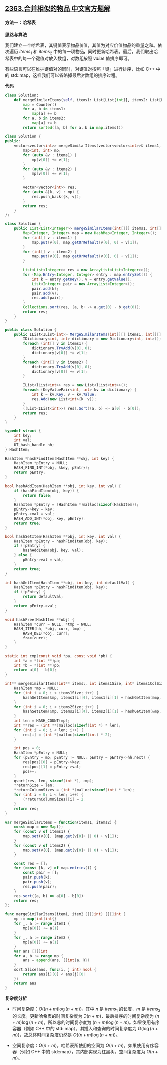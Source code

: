## [2363.合并相似的物品 中文官方题解](https://leetcode.cn/problems/merge-similar-items/solutions/100000/he-bing-xiang-si-de-wu-pin-by-leetcode-s-ywx0)

#### 方法一：哈希表

**思路与算法**

我们建立一个哈希表，其键值表示物品价值，其值为对应价值物品的重量之和。依次遍历 $\textit{items}_1$ 和 $\textit{items}_2$ 中的每一项物品，同时更新哈希表。最后，我们取出哈希表中的每一个键值对放入数组，对数组按照 $\textit{value}$ 值排序即可。

有些语言可以在维护键值对的同时，对键值对按照「键」进行排序，比如 $\text{C++}$ 中的 $\text{std::map}$，这样我们可以省略掉最后对数组的排序过程。

**代码**

```Python [sol1-Python3]
class Solution:
    def mergeSimilarItems(self, items1: List[List[int]], items2: List[List[int]]) -> List[List[int]]:
        map = Counter()
        for a, b in items1:
            map[a] += b
        for a, b in items2:
            map[a] += b
        return sorted([a, b] for a, b in map.items())
```

```C++ [sol1-C++]
class Solution {
public:
    vector<vector<int>> mergeSimilarItems(vector<vector<int>>& items1, vector<vector<int>>& items2) {
        map<int, int> mp;
        for (auto &v : items1) {
            mp[v[0]] += v[1];
        }
        for (auto &v : items2) {
            mp[v[0]] += v[1];
        }

        vector<vector<int>> res;
        for (auto &[k, v] : mp) {
            res.push_back({k, v});
        }
        return res;
    }
};
```

```Java [sol1-Java]
class Solution {
    public List<List<Integer>> mergeSimilarItems(int[][] items1, int[][] items2) {
        Map<Integer, Integer> map = new HashMap<Integer, Integer>();
        for (int[] v : items1) {
            map.put(v[0], map.getOrDefault(v[0], 0) + v[1]);
        }
        for (int[] v : items2) {
            map.put(v[0], map.getOrDefault(v[0], 0) + v[1]);
        }

        List<List<Integer>> res = new ArrayList<List<Integer>>();
        for (Map.Entry<Integer, Integer> entry : map.entrySet()) {
            int k = entry.getKey(), v = entry.getValue();
            List<Integer> pair = new ArrayList<Integer>();
            pair.add(k);
            pair.add(v);
            res.add(pair);
        }
        Collections.sort(res, (a, b) -> a.get(0) - b.get(0));
        return res;
    }
}
```

```C# [sol1-C#]
public class Solution {
    public IList<IList<int>> MergeSimilarItems(int[][] items1, int[][] items2) {
        IDictionary<int, int> dictionary = new Dictionary<int, int>();
        foreach (int[] v in items1) {
            dictionary.TryAdd(v[0], 0);
            dictionary[v[0]] += v[1];
        }
        foreach (int[] v in items2) {
            dictionary.TryAdd(v[0], 0);
            dictionary[v[0]] += v[1];
        }

        IList<IList<int>> res = new List<IList<int>>();
        foreach (KeyValuePair<int, int> kv in dictionary) {
            int k = kv.Key, v = kv.Value;
            res.Add(new List<int>{k, v});
        }
        ((List<IList<int>>) res).Sort((a, b) => a[0] - b[0]);
        return res;
    }
}
```

```C [sol1-C]
typedef struct {
    int key;
    int val;
    UT_hash_handle hh;
} HashItem; 

HashItem *hashFindItem(HashItem **obj, int key) {
    HashItem *pEntry = NULL;
    HASH_FIND_INT(*obj, &key, pEntry);
    return pEntry;
}

bool hashAddItem(HashItem **obj, int key, int val) {
    if (hashFindItem(obj, key)) {
        return false;
    }
    HashItem *pEntry = (HashItem *)malloc(sizeof(HashItem));
    pEntry->key = key;
    pEntry->val = val;
    HASH_ADD_INT(*obj, key, pEntry);
    return true;
}

bool hashSetItem(HashItem **obj, int key, int val) {
    HashItem *pEntry = hashFindItem(obj, key);
    if (!pEntry) {
        hashAddItem(obj, key, val);
    } else {
        pEntry->val = val;
    }
    return true;
}

int hashGetItem(HashItem **obj, int key, int defaultVal) {
    HashItem *pEntry = hashFindItem(obj, key);
    if (!pEntry) {
        return defaultVal;
    }
    return pEntry->val;
}

void hashFree(HashItem **obj) {
    HashItem *curr = NULL, *tmp = NULL;
    HASH_ITER(hh, *obj, curr, tmp) {
        HASH_DEL(*obj, curr);  
        free(curr);             
    }
}

static int cmp(const void *pa, const void *pb) {
    int *a = *(int **)pa;
    int *b = *(int **)pb;
    return a[0] - b[0];
}

int** mergeSimilarItems(int** items1, int items1Size, int* items1ColSize, int** items2, int items2Size, int* items2ColSize, int* returnSize, int** returnColumnSizes) {
    HashItem *mp = NULL;
    for (int i = 0; i < items1Size; i++) {
        hashSetItem(&mp, items1[i][0], items1[i][1] + hashGetItem(&mp, items1[i][0], 0));
    }
    for (int i = 0; i < items2Size; i++) {
        hashSetItem(&mp, items2[i][0], items2[i][1] + hashGetItem(&mp, items2[i][0], 0));
    }
    int len = HASH_COUNT(mp);
    int **res = (int **)malloc(sizeof(int *) * len);
    for (int i = 0; i < len; i++) {
        res[i] = (int *)malloc(sizeof(int) * 2);
    }
    
    int pos = 0;
    HashItem *pEntry = NULL;
    for (pEntry = mp; pEntry != NULL; pEntry = pEntry->hh.next) {
        res[pos][0] = pEntry->key;
        res[pos][1] = pEntry->val;
        pos++;
    }
    qsort(res, len, sizeof(int *), cmp);
    *returnSize = len;
    *returnColumnSizes = (int *)malloc(sizeof(int) * len);
    for (int i = 0; i < len; i++) {
        (*returnColumnSizes)[i] = 2;
    }
    return res;
}
```

```JavaScript [sol1-JavaScript]
var mergeSimilarItems = function(items1, items2) {
    const map = new Map();
    for (const v of items1) {
        map.set(v[0], (map.get(v[0]) || 0) + v[1]);
    }
    for (const v of items2) {
        map.set(v[0], (map.get(v[0]) || 0) + v[1]);
    }

    const res = [];
    for (const [k, v] of map.entries()) {
        const pair = [];
        pair.push(k);
        pair.push(v);
        res.push(pair);
    }
    res.sort((a, b) => a[0] - b[0]);
    return res;
};
```

```go [sol1-Golang]
func mergeSimilarItems(item1, item2 [][]int) [][]int {
    mp := map[int]int{}
    for _, a := range item1 {
        mp[a[0]] += a[1]
    }
    for _, a := range item2 {
        mp[a[0]] += a[1]
    }
    var ans [][]int
    for a, b := range mp {
        ans = append(ans, []int{a, b})
    }
    sort.Slice(ans, func(i, j int) bool {
        return ans[i][0] < ans[j][0]
    })
    return ans
}
```

**复杂度分析**

- 时间复杂度：$O((n + m)\log (n + m))$，其中 $n$ 是 $\textit{items}_1$ 的长度，$m$ 是 $\textit{items}_2$ 的长度。更新哈希表的时间复杂度为 $O(n + m)$，最后排序的时间复杂度为 $(n + m)\log (n + m)$，所以总的时间复杂度为 $(n + m)\log (n + m)$。如果使用有序容器（例如 $\text{C++}$ 中的 $\text{std::map}$），其插入和查询的时间复杂度为 $O(\log (n + m))$，故总体时间复杂度仍然是 $O((n + m)\log (n + m))$。

- 空间复杂度：$O(n + m)$。哈希表所使用的空间为 $O(n + m)$。如果使用有序容器（例如 $\text{C++}$ 中的 $\text{std::map}$），其内部实现为红黑树，空间复杂度为 $O(n + m)$。